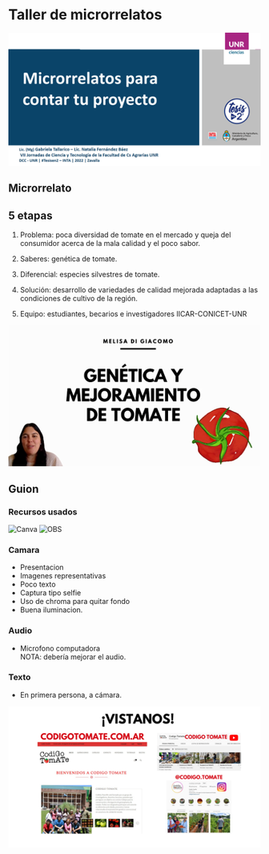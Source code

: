 # Taller de microrrelatos

![microrrelatos](./images/microrrel.png)

## Microrrelato

## 5 etapas  

1) Problema: poca diversidad de tomate en el mercado y queja del consumidor acerca de la mala calidad y el poco sabor. 

2) Saberes: genética de tomate.

3) Diferencial: especies silvestres de tomate.

4) Solución: desarrollo de variedades de calidad mejorada adaptadas a las condiciones de cultivo de la región.

5) Equipo: estudiantes, becarios e investigadores IICAR-CONICET-UNR


![mejoramiento](./images/mejoramiento.png)


## Guion

### Recursos usados
![Canva](https://img.shields.io/badge/-Canva-00bec6?logo=Canva&logoColor=white&style=flat)
![OBS](https://img.shields.io/badge/-obs-3f4f75?logo=obs&logoColor=white&style=flat) 

### Camara  
- Presentacion
- Imagenes representativas 
- Poco texto 
- Captura tipo selfie
- Uso de chroma para quitar fondo
- Buena iluminacion.

### Audio
- Microfono computadora  
NOTA: debería mejorar el audio.


### Texto
- En primera persona, a cámara.


![contacto](./images/contacto.png)

